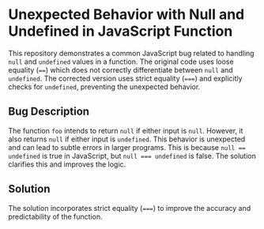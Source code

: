 # Unexpected Behavior with Null and Undefined in JavaScript Function

This repository demonstrates a common JavaScript bug related to handling `null` and `undefined` values in a function.  The original code uses loose equality (`==`) which does not correctly differentiate between `null` and `undefined`.  The corrected version uses strict equality (`===`) and explicitly checks for `undefined`, preventing the unexpected behavior.

## Bug Description
The function `foo` intends to return `null` if either input is `null`. However, it also returns `null` if either input is `undefined`.  This behavior is unexpected and can lead to subtle errors in larger programs.  This is because `null == undefined` is true in JavaScript, but `null === undefined` is false. The solution clarifies this and improves the logic. 

## Solution
The solution incorporates strict equality (`===`) to improve the accuracy and predictability of the function.